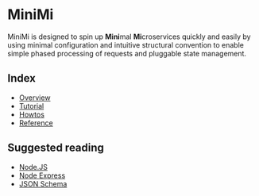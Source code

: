 
# MiniMi


MiniMi is designed to spin up **Mini**mal **Mi**croservices quickly and easily
by using minimal configuration and intuitive structural convention to enable
simple phased processing of requests and pluggable state management.


## Index

* [Overview](docs/OVERVIEW.md)
* [Tutorial](docs/TUTORIAL.md)
* [Howtos](docs/HOWTO.md)
* [Reference](docs/REFERENCE.md)


## Suggested reading

* [Node.JS](https://nodejs.org/en/)
* [Node Express](http://expressjs.com/)
* [JSON Schema](https://json-schema.org/)